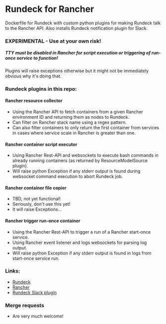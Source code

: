 # Rundeck for Rancher

Dockerfile for Rundeck with custom python plugins for making Rundeck talk to the Rancher API.
Also installs Rundeck notification plugin for Slack.

### EXPERIMENTAL - Use at your own risk!

##### TTY must be disabled in Rancher for script execution or triggering of run-once service to function!
Plugins will raise exceptions otherwise but it might not be immediately obvious why it's doing that.



### Rundeck plugins in this repo:
#### Rancher resource collector
- Using the Rancher API to fetch containers from a given Rancher environment ID and returning them as nodes to Rundeck.
- Can filter on Rancher stack name using a regex pattern.
- Can also filter containers to only return the first container from services in cases where service scale in Rancher is greater than one.

#### Rancher container script executor
- Using Rancher Rest-API and websockets to execute bash commands in already running containers (as returned by ResourceModelSource plugin).
- Will raise python Exception if any stderr output is found during websocket command execution to abort Rundeck job.

#### Rancher container file copier
- TBD, not yet functional!
- Seriously, don't use this yet!
- It will raise Exceptions...

#### Rancher trigger run-once container
- Using the Rancher Rest-API to trigger a run of a Rancher start-once service.
- Using Rancher event listener and logs websockets for parsing log output.
- Will raise python Exception if any stderr output is found in logs from start-once service run.


### Links:
- [Rundeck](http://rundeck.org/)
- [Rancher](http://rancher.com/rancher/)
- [Rundeck Slack plugin](https://github.com/higanworks/rundeck-slack-incoming-webhook-plugin)

### Merge requests
- Are very much welcome!
